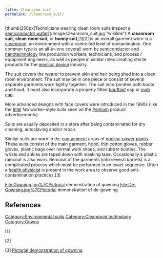 ```yaml
---
title: Cleanroom suit
permalink: /Cleanroom_suit/
---
```


[thumb\|250px\|Technicians wearing clean room suits inspect a
[semiconductor
wafer](Wafer_(electronics) "wikilink")](/Image:Cleanroom_suit.jpg "wikilink")
A **cleanroom suit**, **clean room suit**, or **bunny suit**,[1][2] is
an overall garment worn in a [cleanroom](/cleanroom "wikilink"), an
environment with a controlled level of contamination. One common type is
an all-in-one [coverall](/coverall "wikilink") worn by
[semiconductor](/semiconductor "wikilink") and
[nanotechnology](/nanotechnology "wikilink") line production workers,
technicians, and process / equipment engineers, as well as people in
similar roles creating sterile products for the [medical
device](/medical_device "wikilink") industry.

The suit covers the wearer to prevent skin and hair being shed into a
clean room environment. The suit may be in one piece or consist of
several separate garments worn tightly together. The suit incorporates
both boots and hood. It must also incorporate a properly fitted
[bouffant](/bouffant "wikilink") cap or [mob cap](/mob_cap "wikilink").

More advanced designs with face covers were introduced in the 1990s
(like the [Intel](/Intel "wikilink") fab worker-style suits seen on the
[Pentium](/Pentium "wikilink") product advertisements).

Suits are usually deposited in a store after being contaminated for dry
cleaning, autoclaving and/or repair.

Similar suits are worn in the
[containment](/Containment_building "wikilink") areas of [nuclear power
plants](/nuclear_power_plant "wikilink"). These suits consist of the
main garment, hood, thin cotton gloves, rubber gloves, plastic bags over
normal work shoes, and rubber booties. The wrists and ankles are taped
down with masking tape. Occasionally a plastic raincoat is also worn.
Removal of the garments (into several barrels) is a complicated process
which must be performed in an exact sequence. Often a [health
physicist](/health_physics "wikilink") is present in the work area to
observe good anti-contamination practices.[3]

<File:Gowning.jpg%7CPictorial> demonstration of gowning
<File:De-Gowning.jpg%7CPictorial> demonstration of de-gowning

## References

[Category:Environmental suits](/Category:Environmental_suits "wikilink")
[Category:Cleanroom
technology](/Category:Cleanroom_technology "wikilink")
[Category:Gowns](/Category:Gowns "wikilink")

[1]

[2]

[3] [Pictorial demonstration of
gowning](http://www.pcs-clean.com/gowning-degowning.html)